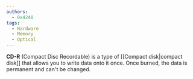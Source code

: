 ```yaml
---
authors: 
  - 0x4248
tags:
  - Hardware
  - Memory
  - Optical
---
```

**CD-R** (Compact Disc Recordable) is a type of [[Compact disk|compact disk]] that allows you to write data onto it once. Once burned, the data is permanent and can't be changed.